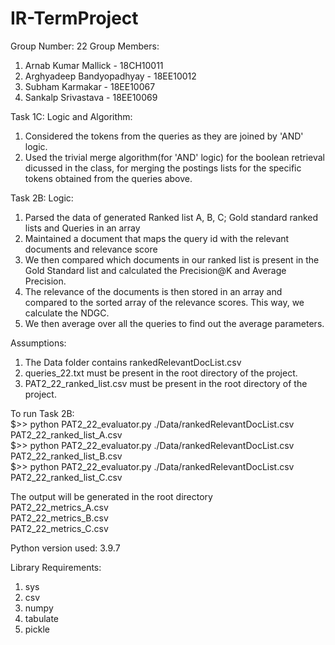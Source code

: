 # IR-TermProject
Group Number: 22
Group Members:
1. Arnab Kumar Mallick - 18CH10011
2. Arghyadeep Bandyopadhyay - 18EE10012
3. Subham Karmakar - 18EE10067
4. Sankalp Srivastava - 18EE10069

Task 1C:
Logic and Algorithm:
1. Considered the tokens from the queries as they are joined by 'AND' logic.
2. Used the trivial merge algorithm(for 'AND' logic) for the boolean retrieval dicussed in the class, for merging the postings lists for the specific tokens obtained from the queries above. 

Task 2B:
Logic:
1. Parsed the data of generated Ranked list A, B, C; Gold standard ranked lists and Queries in an array
2. Maintained a document that maps the query id with the relevant documents and relevance score
3. We then compared which documents in our ranked list is present in the Gold Standard list and calculated the Precision@K and Average Precision.
4. The relevance of the documents is then stored in an array and compared to the sorted array of the relevance scores. This way, we calculate the NDGC.
5. We then average over all the queries to find out the average parameters.

Assumptions:
1. The Data folder contains rankedRelevantDocList.csv
2. queries_22.txt must be present in the root directory of the project.
3. PAT2_22_ranked_list<K>.csv must be present in the root directory of the project.

To run Task 2B:<br/>
$>> python PAT2_22_evaluator.py ./Data/rankedRelevantDocList.csv PAT2_22_ranked_list_A.csv<br/>
$>> python PAT2_22_evaluator.py ./Data/rankedRelevantDocList.csv PAT2_22_ranked_list_B.csv<br/>
$>> python PAT2_22_evaluator.py ./Data/rankedRelevantDocList.csv PAT2_22_ranked_list_C.csv

The output will be generated in the root directory<br/>
PAT2_22_metrics_A.csv<br/>
PAT2_22_metrics_B.csv<br/>
PAT2_22_metrics_C.csv

Python version used: 3.9.7

Library Requirements:
1. sys
2. csv
3. numpy
4. tabulate
5. pickle




